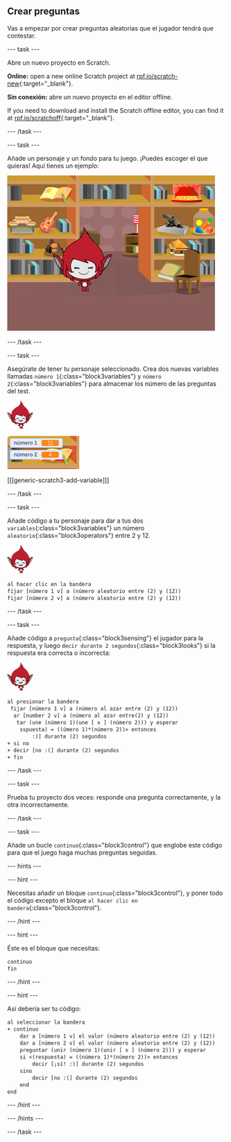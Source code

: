 ## Crear preguntas

Vas a empezar por crear preguntas aleatorias que el jugador tendrá que contestar.

\--- task \---

Abre un nuevo proyecto en Scratch.

**Online:** open a new online Scratch project at [rpf.io/scratch-new](https://rpf.io/scratch-new){:target="_blank"}.

**Sin conexión:** abre un nuevo proyecto en el editor offline.

If you need to download and install the Scratch offline editor, you can find it at [rpf.io/scratchoff](https://rpf.io/scratchoff){:target="_blank"}.

\--- /task \---

\--- task \---

Añade un personaje y un fondo para tu juego. ¡Puedes escoger el que quieras! Aquí tienes un ejemplo:

![captura de pantalla](images/brain-setting.png)

\--- /task \---

\--- task \---

Asegúrate de tener tu personaje seleccionado. Crea dos nuevas variables llamadas `número 1`{:class="block3variables"} y `número 2`{:class="block3variables"} para almacenar los número de las preguntas del test.

![captura de pantalla](images/giga-sprite.png)

![captura de pantalla](images/brain-variables.png)

[[[generic-scratch3-add-variable]]]

\--- /task \---

\--- task \---

Añade código a tu personaje para dar a tus dos `variables`{:class="block3variables"} un número `aleatorio`{:class="block3operators"} entre 2 y 12.

![captura de pantalla](images/giga-sprite.png)

```blocks3
al hacer clic en la bandera
fijar [número 1 v] a (número aleatorio entre (2) y (12))
fijar [número 2 v] a (número aleatorio entre (2) y (12))
```

\--- /task \---

\--- task \---

Añade código a `pregunta`{:class="block3sensing"} el jugador para la respuesta, y luego `decir durante 2 segundos`{:class="block3looks"} si la respuesta era correcta o incorrecta:

![captura de pantalla](images/giga-sprite.png)

```blocks3
al presionar la bandera
 fijar [número 1 v] a (número al azar entre (2) y (12))
  ar [number 2 v] a (número al azar entre(2) y (12))
   tar (une (número 1)(une [ x ] (número 2))) y esperar
    sspuesta) = ((úmero 1)*(número 2))> entonces
        :)] durante (2) segundos
+ si no
+ decir [no :(] durante (2) segundos
+ fin
```

\--- /task \---

\--- task \---

Prueba tu proyecto dos veces: responde una pregunta correctamente, y la otra incorrectamente.

\--- /task \---

\--- task \---

Añade un bucle `continuo`{:class="block3control"} que englobe este código para que el juego haga muchas preguntas seguidas.

\--- hints \---

\--- hint \---

Necesitas añadir un bloque `continuo`{:class="block3control"}, y poner todo el código excepto el bloque `al hacer clic en bandera`{:class="block3control"}.

\--- /hint \---

\--- hint \---

Éste es el bloque que necesitas:

```blocks3
continuo
fin
```

\--- /hint \---

\--- hint \---

Así debería ser tu código:

```blocks3
al seleccionar la bandera
+ continuo
    dar a [número 1 v] el valor (número aleatorio entre (2) y (12))
    dar a [número 2 v] el valor (número aleatorio entre (2) y (12))
    preguntar (unir (número 1)(unir [ x ] (número 2))) y esperar
    si <(respuesta) = ((número 1)*(número 2))> entonces
        decir [¡sí! :)] durante (2) segundos
    sino
        decir [no :(] durante (2) segundos
    end
end
```

\--- /hint \---

\--- /hints \---

\--- /task \---